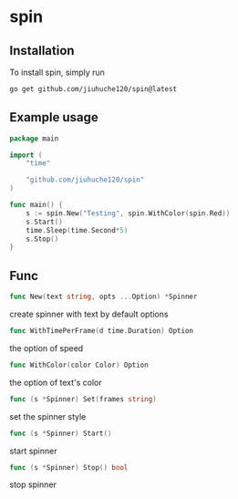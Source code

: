 # spin

## Installation

To install spin, simply run

~~~bash
go get github.com/jiuhuche120/spin@latest
~~~

## Example usage

~~~go
package main

import (
	"time"

	"github.com/jiuhuche120/spin"
)

func main() {
	s := spin.New("Testing", spin.WithColor(spin.Red))
	s.Start()
	time.Sleep(time.Second*5)
	s.Stop()
}

~~~

## Func

~~~go
func New(text string, opts ...Option) *Spinner
~~~

create spinner with text by default options

~~~go
func WithTimePerFrame(d time.Duration) Option
~~~

the option of speed

~~~go
func WithColor(color Color) Option 
~~~

the option of text's color

~~~go
func (s *Spinner) Set(frames string)
~~~

set the spinner style

~~~go
func (s *Spinner) Start() 
~~~

start spinner

~~~go
func (s *Spinner) Stop() bool 
~~~

stop spinner

